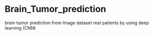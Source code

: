 # Brain_Tumor_prediction
brain tumor prediction from Image dataset real patients by using deep learning (CNN)
